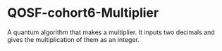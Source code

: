 # QOSF-cohort6-Multiplier

A quantum algorithm that makes a multiplier.  It inputs two decimals and gives the multiplication of them as an integer.
